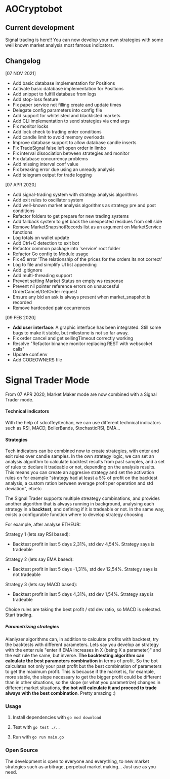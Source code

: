 # AOCryptobot

## Current development

Signal trading is here!! You can now develop your own strategies with some well known market analysis most famous indicators. 

## Changelog

[07 NOV 2021]
- Add basic database implementation for Positions
- Activate basic database implementation for Positions
- Add snippet to fulfill database from logs
- Add stop-loss feature 
- Fix paper service not filling create and update times
- Delegate config parameters into config file
- Add support for whitelisted and blacklisted markets
- Add CLI implementation to send strategies via cmd args
- Fix monitor locks
- Add lock check to trading enter conditions
- Add candle limit to avoid memory overloads
- Improve database support to allow database candle inserts
- Fix TradeSignal false left open order in limbo
- Fix interval dissociation between strategies and monitor
- Fix database concurrency problems
- Add missing interval conf value
- Fix breaking error due using an unready analysis
- Add telegram output for trade logging

[07 APR 2020]
- Add signal-trading system with strategy analysis algorithms
- Add exit rules to oscillator system
- Add well-known market analysis algorithms as strategy pre and post conditions
- Refactor folders to get prepare for new trading systems
- Add fallback system to get back the unexpected residues from sell side
- Remove MarketSnapshotRecords list as an argument on MarketService functions
- Log totals on wallet update
- Add Ctrl+C detection to exit bot
- Refactor common package into 'service' root folder
- Refactor Go config to Module usage
- Fix e5 error 'The relationship of the prices for the orders its not correct'
- Log to file and simplify UI list appending
- Add .gitignore
- Add multi-threading support
- Prevent setting Market Status on empty ws response
- Prevent nil pointer reference errors on unsuccesful OrderCancel/GetOrder request
- Ensure any bid an ask is always present when market_snapshot is recorded
- Remove hardcoded pair occurrences


[09 FEB 2020]
- **Add user interface**: A graphic interface has been integrated. Still some bugs to make it stable, but milestone is not so far away.
- Fix order cancel and get sellingTimeout correctly working
- Resolve "Refactor binance monitor replacing REST with websocket calls"
- Update conf.env
- Add CODEOWNERS file

# Signal Trader Mode

From 07 APR 2020, Market Maker mode are now combined with a Signal Trader mode.

#### Technical indicators

With the help of sdcoffey/techan, we can use different technical indicators such as RSI, MACD, BoilerBands, StochasticRSI, EMA...

#### Strategies

Tech indicators can be combined now to create strategies, with enter and exit rules over candle samples. In the own strategy logic, we can set an analysis algorithm to calculate backtest results from past samples, and a set of rules to declare it tradeable or not, depending on the analysis results. This means you can create an aggresive strategy and set the activation rules on for example "strategy had at least a 5% of profit on the backtest analysis, a custom ration between average profit per operation and std deviation", etcetc

The Signal Trader supports multiple streategy combinations, and provides another algorithm that is always running in background, analysing each strategy in a **backtest**, and defining if it is tradeable or not. In the same way, exists a configurable function where to develop strategy choosing.

For example, after analyse ETHEUR:

Strategy 1 (lets say RSI based):
- Backtest profit in last 5 days 2,31%, std dev 4,54%. Strategy says is tradeable

Strategy 2 (lets say EMA based):
- Backtest profit in last 5 days -1,31%, std dev 12,54%. Strategy says is not tradeable

Strategy 3 (lets say MACD based):
- Backtest profit in last 5 days 4,31%, std dev 1,54%. Strategy says is tradeable

Choice rules are taking the best profit / std dev ratio, so MACD is selected. Start trading.

##### Parametrizing strategies

Alanlyzer algorithms can, in addition to calculate profits with backtest, try the backtests with different parameters. Lets say you develop an strategy with the enter rule "enter if EMA increases in X (being X a parameter)" and the exit rule the same, but inverse. **The backtesting algorithm can calculate the best parameters combination** in terms of profit. So the bot calculates not only your past profit but the best combination of parameters to get the maximum profit. This is because if the market is, for example, more stable, the slope necessary to get the bigger profit could be different than in other situations, so the slope (or what you parametrize) changes in different market situations, **the bot will calculate it and proceed to trade always with the best combination**. Pretty amazing :)

### Usage

1. Install dependencies with
`go mod download`

2. Test with
`go test ./..`

2. Run with
`go run main.go`

### Open Source

The development is open to everyone and everything, to new market strategies such as arbitrage,
perpetual market making... Just use as you need.
